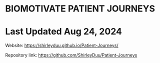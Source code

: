 # BIOMOTIVATE PATIENT JOURNEYS
# Last Updated Aug 24, 2024

Website: https://shirleyduu.github.io/Patient-Journeys/

Repository link: https://github.com/ShirleyDuu/Patient-Journeys



